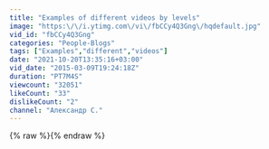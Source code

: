 ```yaml
---
title: "Examples of different videos by levels"
image: "https:\/\/i.ytimg.com\/vi\/fbCCy4Q3Gng\/hqdefault.jpg"
vid_id: "fbCCy4Q3Gng"
categories: "People-Blogs"
tags: ["Examples","different","videos"]
date: "2021-10-20T13:35:16+03:00"
vid_date: "2015-03-09T19:24:18Z"
duration: "PT7M4S"
viewcount: "32051"
likeCount: "33"
dislikeCount: "2"
channel: "Александр С."
---
```

{% raw %}{% endraw %}
